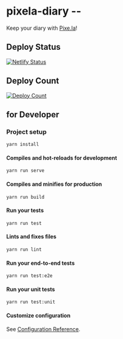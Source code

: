 # pixela-diary --

Keep your diary with [Pixe.la](https://pixe.la)!

## Deploy Status

[![Netlify Status](https://api.netlify.com/api/v1/badges/54c43c71-f9ac-40b2-931d-17ba9cc84afe/deploy-status)](https://app.netlify.com/sites/pixela-diary/deploys)

## Deploy Count

[![Deploy Count](https://pixe.la/v1/users/pixela-diary/graphs/deploy)](https://pixe.la/v1/users/pixela-diary/graphs/deploy.html)

## for Developer

### Project setup
```
yarn install
```

#### Compiles and hot-reloads for development
```
yarn run serve
```

#### Compiles and minifies for production
```
yarn run build
```

#### Run your tests
```
yarn run test
```

#### Lints and fixes files
```
yarn run lint
```

#### Run your end-to-end tests
```
yarn run test:e2e
```

#### Run your unit tests
```
yarn run test:unit
```

#### Customize configuration
See [Configuration Reference](https://cli.vuejs.org/config/).
